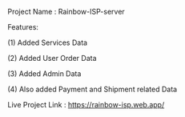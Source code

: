 Project Name : Rainbow-ISP-server

Features:

(1) Added Services Data

(2) Added User Order Data

(3) Added Admin Data

(4) Also added Payment and Shipment related Data

Live Project Link : https://rainbow-isp.web.app/